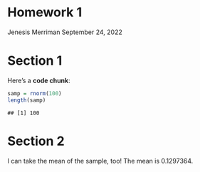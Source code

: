 Homework 1
================
Jenesis Merriman
September 24, 2022

# Section 1

Here’s a **code chunk**:

``` r
samp = rnorm(100)
length(samp)
```

    ## [1] 100

# Section 2

I can take the mean of the sample, too! The mean is 0.1297364.
